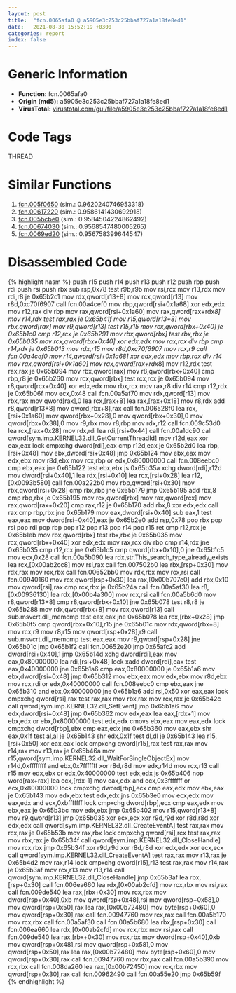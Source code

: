```yaml
---
layout: post
title:  "fcn.0065afa0 @ a5905e3c253c25bbaf727a1a18fe8ed1"
date:   2021-08-30 15:52:19 +0300
categories: report
index: false
---
```


# Generic Information
- **Function:** fcn.0065afa0
- **Origin (md5):** a5905e3c253c25bbaf727a1a18fe8ed1
- **VirusTotal:** [virustotal.com/gui/file/a5905e3c253c25bbaf727a1a18fe8ed1][virustotal_ref]

# Code Tags
<span class="tag" id="THREAD">THREAD</span>


# Similar Functions

1. [fcn.005f0650][similar_1_ref] (sim.: 0.9620240746953318)
2. [fcn.00617220][similar_2_ref] (sim.: 0.9586141430692918)
3. [fcn.005bcbe0][similar_3_ref] (sim.: 0.9584504224862492)
4. [fcn.00674030][similar_4_ref] (sim.: 0.9568547480005265)
5. [fcn.0069ed20][similar_5_ref] (sim.: 0.956758399644547)


# Disassembled Code

{% highlight nasm %}
push r15
push r14
push r13
push r12
push rbp
push rdi
push rsi
push rbx
sub rsp,0x78
test r9b,r9b
mov rsi,rcx
mov r13,rdx
mov rdi,r8
je 0x65b2c1
mov rdx,qword[r13+8]
mov rcx,qword[r13]
mov r8d,0xc70f6907
call fcn.00a4cef0
mov rbp,qword[rsi+0x1a68]
xor edx,edx
mov r12,rax
div rbp
mov rax,qword[rsi+0x1a60]
mov rax,qword[rax+rdx*8]
mov r14,rdx
test rax,rax
je 0x65b41f
mov r15,qword[r13+8]
mov rbx,qword[rax]
mov r9,qword[r13]
test r15,r15
mov rcx,qword[rbx+0x40]
je 0x65b1c0
cmp r12,rcx
je 0x65b291
mov rbx,qword[rbx]
test rbx,rbx
je 0x65b035
mov rcx,qword[rbx+0x40]
xor edx,edx
mov rax,rcx
div rbp
cmp r14,rdx
je 0x65b013
mov rdx,r15
mov r8d,0xc70f6907
mov rcx,r9
call fcn.00a4cef0
mov r14,qword[rsi+0x1a68]
xor edx,edx
mov rbp,rax
div r14
mov rax,qword[rsi+0x1a60]
mov rax,qword[rax+rdx*8]
mov r12,rdx
test rax,rax
je 0x65b094
mov rbx,qword[rax]
mov r8,qword[rbx+0x40]
cmp rbp,r8
je 0x65b260
mov rcx,qword[rbx]
test rcx,rcx
je 0x65b094
mov r8,qword[rcx+0x40]
xor edx,edx
mov rbx,rcx
mov rax,r8
div r14
cmp r12,rdx
je 0x65b06f
mov ecx,0x48
call fcn.00a5af70
mov rdx,qword[r13]
mov rbx,rax
mov qword[rax],0
lea rcx,[rax+8]
lea rax,[rax+0x18]
mov r8,rdx
add r8,qword[r13+8]
mov qword[rbx+8],rax
call fcn.006528f0
lea rcx,[rsi+0x1a60]
mov qword[rbx+0x28],0
mov qword[rbx+0x30],0
mov qword[rbx+0x38],0
mov r9,rbx
mov r8,rbp
mov rdx,r12
call fcn.009c53d0
lea rcx,[rax+0x28]
mov rdx,rdi
lea rdi,[rsi+0x44]
call fcn.00a1dc90
call qword[sym.imp.KERNEL32.dll_GetCurrentThreadId]
mov r12d,eax
xor eax,eax
lock cmpxchg dword[rdi],eax
cmp r12d,eax
je 0x65b2d0
lea rbp,[rsi+0x48]
mov ebx,dword[rsi+0x48]
jmp 0x65b124
mov ebx,eax
mov edx,ebx
mov r8d,ebx
mov rcx,rbp
or edx,0x80000000
call fcn.008eebc0
cmp ebx,eax
jne 0x65b122
test ebx,ebx
js 0x65b35a
xchg dword[rdi],r12d
mov dword[rsi+0x40],1
lea rdx,[rsi+0x10]
lea rcx,[rsi+0x28]
lea r12,[0x0093b580]
call fcn.00a222b0
mov rbp,qword[rsi+0x30]
mov rbx,qword[rsi+0x28]
cmp rbx,rbp
jne 0x65b179
jmp 0x65b195
add rbx,8
cmp rbp,rbx
je 0x65b195
mov rcx,qword[rbx]
mov rax,qword[rcx]
mov rax,qword[rax+0x20]
cmp rax,r12
je 0x65b170
add rbx,8
xor edx,edx
call rax
cmp rbp,rbx
jne 0x65b179
mov eax,dword[rsi+0x40]
sub eax,1
test eax,eax
mov dword[rsi+0x40],eax
je 0x65b2e0
add rsp,0x78
pop rbx
pop rsi
pop rdi
pop rbp
pop r12
pop r13
pop r14
pop r15
ret
cmp r12,rcx
je 0x65b1eb
mov rbx,qword[rbx]
test rbx,rbx
je 0x65b035
mov rcx,qword[rbx+0x40]
xor edx,edx
mov rax,rcx
div rbp
cmp r14,rdx
jne 0x65b035
cmp r12,rcx
jne 0x65b1c5
cmp qword[rbx+0x10],0
jne 0x65b1c5
mov ecx,0x28
call fcn.00a5b090
lea rdx,str.This_search_type_already_exists
lea rcx,[0x00ab2cc8]
mov rsi,rax
call fcn.007502b0
lea rbx,[rsp+0x30]
mov rdx,rax
mov rcx,rbx
call fcn.00652bb0
mov rdx,rbx
mov rcx,rsi
call fcn.00940160
mov rcx,qword[rsp+0x30]
lea rax,[0x00b707c0]
add rbx,0x10
mov qword[rsi],rax
cmp rcx,rbx
je 0x65b24a
call fcn.00a5af30
lea r8,[0x00936130]
lea rdx,[0x00b4a300]
mov rcx,rsi
call fcn.00a5b6d0
mov r8,qword[r13+8]
cmp r8,qword[rbx+0x10]
jne 0x65b078
test r8,r8
je 0x65b288
mov rdx,qword[rbx+8]
mov rcx,qword[r13]
call sub.msvcrt.dll_memcmp
test eax,eax
jne 0x65b078
lea rcx,[rbx+0x28]
jmp 0x65b0f5
cmp qword[rbx+0x10],r15
jne 0x65b01c
mov rdx,qword[rbx+8]
mov rcx,r9
mov r8,r15
mov qword[rsp+0x28],r9
call sub.msvcrt.dll_memcmp
test eax,eax
mov r9,qword[rsp+0x28]
jne 0x65b01c
jmp 0x65b1f2
call fcn.00652e20
jmp 0x65afc2
add dword[rsi+0x40],1
jmp 0x65b14d
xchg dword[rdi],eax
mov eax,0x80000000
lea rdi,[rsi+0x48]
lock xadd dword[rdi],eax
test eax,0x40000000
jne 0x65b1a6
cmp eax,0x80000000
je 0x65b1a6
mov ebx,dword[rsi+0x48]
jmp 0x65b312
mov ebx,eax
mov edx,ebx
mov r8d,ebx
mov rcx,rdi
or edx,0x40000000
call fcn.008eebc0
cmp ebx,eax
jne 0x65b310
and ebx,0x40000000
jne 0x65b1a6
add rsi,0x50
xor eax,eax
lock cmpxchg qword[rsi],rax
test rax,rax
mov rbx,rax
mov rcx,rax
je 0x65b42c
call qword[sym.imp.KERNEL32.dll_SetEvent]
jmp 0x65b1a6
mov edx,dword[rsi+0x48]
jmp 0x65b362
mov edx,eax
lea eax,[rdx+1]
mov ebx,edx
or ebx,0x80000000
test edx,edx
cmovs ebx,eax
mov eax,edx
lock cmpxchg dword[rbp],ebx
cmp eax,edx
jne 0x65b360
mov eax,ebx
shr eax,0x1f
test al,al
je 0x65b143
shr edx,0x1f
test dl,dl
je 0x65b143
lea r15,[rsi+0x50]
xor eax,eax
lock cmpxchg qword[r15],rax
test rax,rax
mov r14,rax
mov r13,rax
je 0x65b46a
mov r15,qword[sym.imp.KERNEL32.dll_WaitForSingleObjectEx]
mov r14d,0xffffffff
and ebx,0x7fffffff
xor r8d,r8d
mov edx,r14d
mov rcx,r13
call r15
mov edx,ebx
or edx,0x40000000
test edx,edx
js 0x65b406
nop word[rax+rax]
lea ecx,[rdx-1]
mov eax,edx
and ecx,0x3fffffff
or ecx,0x80000000
lock cmpxchg dword[rbp],ecx
cmp eax,edx
mov ebx,eax
je 0x65b143
mov edx,ebx
test edx,edx
jns 0x65b3e0
mov ecx,edx
mov eax,edx
and ecx,0xbfffffff
lock cmpxchg dword[rbp],ecx
cmp eax,edx
mov ebx,eax
je 0x65b3bc
mov edx,ebx
jmp 0x65b402
mov r15,qword[r13+8]
mov r9,qword[r13]
jmp 0x65b035
xor ecx,ecx
xor r9d,r9d
xor r8d,r8d
xor edx,edx
call qword[sym.imp.KERNEL32.dll_CreateEventA]
test rax,rax
mov rcx,rax
je 0x65b53b
mov rax,rbx
lock cmpxchg qword[rsi],rcx
test rax,rax
mov rbx,rax
je 0x65b34f
call qword[sym.imp.KERNEL32.dll_CloseHandle]
mov rcx,rbx
jmp 0x65b34f
xor r9d,r9d
xor r8d,r8d
xor edx,edx
xor ecx,ecx
call qword[sym.imp.KERNEL32.dll_CreateEventA]
test rax,rax
mov r13,rax
je 0x65b4d2
mov rax,r14
lock cmpxchg qword[r15],r13
test rax,rax
mov r14,rax
je 0x65b3af
mov rcx,r13
mov r13,r14
call qword[sym.imp.KERNEL32.dll_CloseHandle]
jmp 0x65b3af
lea rbx,[rsp+0x30]
call fcn.006ea660
lea rdx,[0x00ab2cfd]
mov rcx,rbx
mov rsi,rax
call fcn.009de540
lea rax,[rbx+0x30]
mov rcx,rbx
mov dword[rsp+0x40],0xb
mov qword[rsp+0x48],rsi
mov qword[rsp+0x58],0
mov qword[rsp+0x50],rax
lea rax,[0x00b72480]
mov byte[rsp+0x60],0
mov qword[rsp+0x30],rax
call fcn.00947760
mov rcx,rax
call fcn.00a5b170
mov rcx,rbx
call fcn.00a5af30
call fcn.00a5b680
lea rbx,[rsp+0x30]
call fcn.006ea660
lea rdx,[0x00ab2cfd]
mov rcx,rbx
mov rsi,rax
call fcn.009de540
lea rax,[rbx+0x30]
mov rcx,rbx
mov dword[rsp+0x40],0xb
mov qword[rsp+0x48],rsi
mov qword[rsp+0x58],0
mov qword[rsp+0x50],rax
lea rax,[0x00b72480]
mov byte[rsp+0x60],0
mov qword[rsp+0x30],rax
call fcn.00947760
mov rbx,rax
call fcn.00a5b390
mov rcx,rbx
call fcn.008da260
lea rax,[0x00b72450]
mov rcx,rbx
mov qword[rsp+0x30],rax
call fcn.00962490
call fcn.00a55e20
jmp 0x65b59f
{% endhighlight %}


[similar_1_ref]: /report/fcn.005f0650@a5905e3c253c25bbaf727a1a18fe8ed1
[similar_2_ref]: /report/fcn.00617220@a5905e3c253c25bbaf727a1a18fe8ed1
[similar_3_ref]: /report/fcn.005bcbe0@a5905e3c253c25bbaf727a1a18fe8ed1
[similar_4_ref]: /report/fcn.00674030@a5905e3c253c25bbaf727a1a18fe8ed1
[similar_5_ref]: /report/fcn.0069ed20@a5905e3c253c25bbaf727a1a18fe8ed1
[virustotal_ref]: https://www.virustotal.com/gui/file/a5905e3c253c25bbaf727a1a18fe8ed1